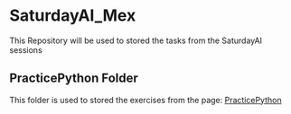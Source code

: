 # SaturdayAI_Mex
This Repository will be used to stored the tasks from the SaturdayAI sessions

## PracticePython Folder
This folder is used to stored the exercises from the page: [PracticePython](https://www.practicepython.org/)